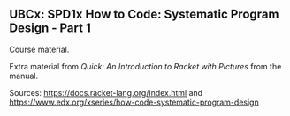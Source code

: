 UBCx: SPD1x How to Code: Systematic Program Design - Part 1
-----------------------------------------------------------

Course material.

Extra material from _Quick: An Introduction to Racket with Pictures_ from the manual.

Sources:
https://docs.racket-lang.org/index.html
and
https://www.edx.org/xseries/how-code-systematic-program-design
